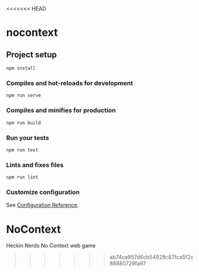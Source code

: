 <<<<<<< HEAD
# nocontext

## Project setup
```
npm install
```

### Compiles and hot-reloads for development
```
npm run serve
```

### Compiles and minifies for production
```
npm run build
```

### Run your tests
```
npm run test
```

### Lints and fixes files
```
npm run lint
```

### Customize configuration
See [Configuration Reference](https://cli.vuejs.org/config/).

# NoContext
Heckin Nerds No Context web game
>>>>>>> ab74ce957d6cb54928c87fca5f2c88880729fa97
